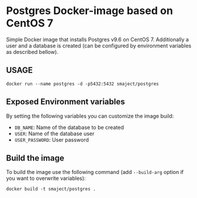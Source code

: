 # Postgres Docker-image based on CentOS 7

Simple Docker image that installs Postgres v9.6 on CentOS 7. Additionally a user and a database is created
(can be configured by environment variables as described bellow).

## USAGE

    docker run --name postgres -d -p5432:5432 smaject/postgres
    
## Exposed Environment variables
By setting the following variables you can customize the image build:
- `DB_NAME`: Name of the database to be created
- `USER`: Name of the database user
- `USER_PASSWORD`: User password

## Build the image
To build the image use the following command (add `--build-arg` option if you want to overwrite variables):

    docker build -t smaject/postgres .
